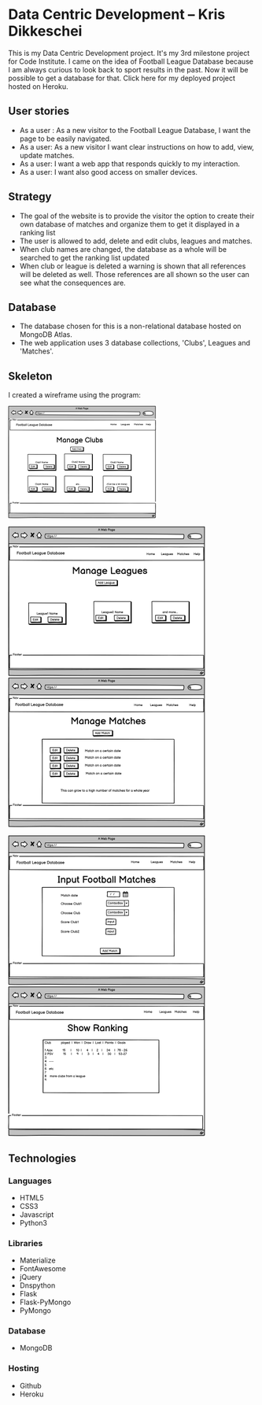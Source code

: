 # Data Centric Development – Kris Dikkeschei

This is my Data Centric Development project. It's my 3rd milestone project for Code Institute. I came on the idea of Football League Database because I am always curious to look back to sport results in the past. Now it will be possible to get a database for that.
Click here for my deployed project hosted on Heroku.

## User stories
* As a user : As a new visitor to the Football League Database, I want the page to be easily navigated.
* As a user: As a new visitor I want clear instructions on how to add, view, update matches.
* As a user: I want a web app that responds quickly to my interaction.
* As a user: I want also good access on smaller devices.

## Strategy
* The goal of the website is to provide the visitor the option to create their own database of matches and organize them to get it displayed in a ranking list
* The user is allowed to add, delete and edit clubs, leagues and matches.
* When club names are changed, the database as a whole will be searched to get the ranking list updated
* When club or league is deleted a warning is shown that all references will be deleted as well. Those references are all shown so the user can see what the consequences are.


## Database
* The database chosen for this is a non-relational database hosted on MongoDB Atlas.
* The web application uses 3 database collections, 'Clubs', Leagues and 'Matches'.

## Skeleton
I created a wireframe using the program:


![front page](https://github.com/Kriz-hub/Football_League_Database/blob/main/static/wireframes/page%201%20home%20small.png) 

![Page2](https://github.com/Kriz-hub/Football_League_Database/blob/main/static/wireframes/page%202%20small.png) ![Page3](https://github.com/Kriz-hub/Football_League_Database/blob/main/static/wireframes/page%203%20small.png) 

![Page4](https://github.com/Kriz-hub/Football_League_Database/blob/main/static/wireframes/page%204%20small.png) ![Page5](https://github.com/Kriz-hub/Football_League_Database/blob/main/static/wireframes/page%205%20small.png)



## Technologies

### Languages
* HTML5
* CSS3
* Javascript
* Python3

### Libraries
* Materialize
* FontAwesome
* jQuery
* Dnspython
* Flask
* Flask-PyMongo
* PyMongo

### Database
* MongoDB

### Hosting
* Github
* Heroku








